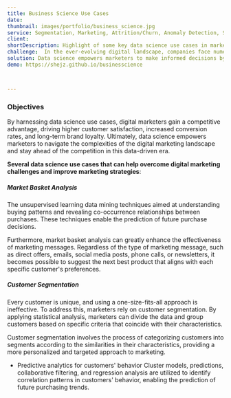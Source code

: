 ```yaml
---
title: Business Science Use Cases
date:
thumbnail: images/portfolio/business_science.jpg
service: Segmentation, Marketing, Attrition/Churn, Anomaly Detection, Social Network 
client:
shortDescription: Highlight of some key data science use cases in marketing
challenge:  In the ever-evolving digital landscape, companies face numerous challenges, such as understanding customer behavior, optimizing marketing efforts, and delivering personalized experiences.
solution: Data science empowers marketers to make informed decisions by extracting valuable information from vast datasets, identifying patterns, and predicting customer behavior. 
demo: https://shejz.github.io/businesscience



---
```




### Objectives

By harnessing data science use cases, digital marketers gain a competitive advantage, driving higher customer satisfaction, increased conversion rates, and long-term brand loyalty. Ultimately, data science empowers marketers to navigate the complexities of the digital marketing landscape and stay ahead of the competition in this data-driven era.

**Several data science use cases that can help overcome digital marketing challenges and improve marketing strategies**:


##### Market Basket Analysis 
The unsupervised learning data mining techniques aimed at understanding buying patterns and revealing co-occurrence relationships between purchases. These techniques enable the prediction of future purchase decisions.

Furthermore, market basket analysis can greatly enhance the effectiveness of marketing messages. Regardless of the type of marketing message, such as direct offers, emails, social media posts, phone calls, or newsletters, it becomes possible to suggest the next best product that aligns with each specific customer's preferences.


##### Customer Segmentation
Every customer is unique, and using a one-size-fits-all approach is ineffective. To address this, marketers rely on customer segmentation. By applying statistical analysis, marketers can divide the data and group customers based on specific criteria that coincide with their characteristics.

Customer segmentation involves the process of categorizing customers into segments according to the similarities in their characteristics, providing a more personalized and targeted approach to marketing.

- Predictive analytics for customers' behavior 
Cluster models, predictions, collaborative filtering, and regression analysis are utilized to identify correlation patterns in customers' behavior, enabling the prediction of future purchasing trends.




